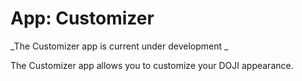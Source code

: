 # App: Customizer

_The Customizer app is current under development _

The Customizer app allows you to customize your DOJI appearance. 
